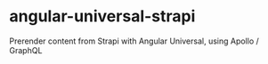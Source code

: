 # angular-universal-strapi
Prerender content from Strapi with Angular Universal, using Apollo / GraphQL
